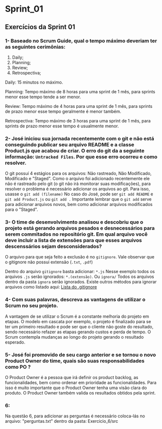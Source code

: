 # Sprint_01
## Exercícios da Sprint 01

### 1- Baseado no Scrum Guide, qual o tempo máximo deveriam ter as seguintes cerimônias:

1. Daily;
2. Planning;
3. Review;
4. Retrospectiva;

Daily: 15 minutos no máximo.

Planning: Tempo máximo de 8 horas para uma sprint de 1 mês, para sprints menor esse tempo tende a ser menor.

Review: Tempo máximo de 4 horas para uma sprint de 1 mês, para sprints de prazo menor esse tempo geralmente é menor também.

Retrospectiva: Tempo máximo de 3 horas para uma sprint de 1 mês, para sprints de prazo menor esse tempo é usualmente menor.


### 2- José iniciou sua jornada recentemente com o git e não está conseguindo publicar seu arquivo README e a classe Product.js que acabou de criar. O erro do git da a seguinte informação: `Untracked Files`. Por que esse erro ocorreu e como resolver.

O git possuí 4 estágios para os arquivos: Não rastreado, Não Modificado, Modificado e "Staged".
Como o arquivo foi adicionado recentemente ele não é rastreado pelo git (o git não irá monitorar suas modificações), para resolver o problema é necessário adicionar os arquivos ao git. Para isso, usasse o `git add (filename)` No caso do José, pode ser `git add README` e `git add Product.js` ou `git add .` Importante lembrar que o `git add` serve para adicionar arquivos novos, bem como adicionar arquivos modificados para o "Staged". 


### 3- O time de desenvolvimento analisou e descobriu que o projeto está gerando arquivos pesados e desnecessários para serem commitados no repositório git. Em qual arquivo você deve incluir a lista de extensões para que esses arquivos descenssários sejam desconsiderados?

O arquivo para que seja feito a exclusão é no `gitignore`. Vale observar que o gitignore não possui extensão (`.txt`, `.pdf`)

Dentro do arquivo `gitignore` basta adicionar: `*.js` Nesse exemplo todos os arquivos `.js` serão ignorados: `*.(extensão)`. Ou `ignora/` Todos os arquivos dentro da pasta `ignora` serão ignorados. Existe outros métodos para ignorar arquivos como listado aqui: <a href="https://www.atlassian.com/br/git/tutorials/saving-changes/gitignore#:~:text=Caso%20queira%20ignorar%20um%20arquivo,forma%20de%20um%20arquivo%20ignorado." target="_blank" rel="external">Lista do .gitignore</a>


### 4- Com suas palavras, descreva as vantagens de utilizar o Scrum no seu projeto.

A vantagem de se utilizar o Scrum é a constante melhoria do projeto em etapas. O modelo em cascata por exemplo, o projeto é finalizado para se ter um primeiro resultado e pode ser que o cliente não goste do resultado, sendo necessário refazer as etapas gerando custos e perda de tempo. O Scrum contempla mudanças ao longo do projeto gerando o resultado esperado.


### 5- José foi promovido de seu cargo anterior e se tornou o novo Product Owner do time, quais são suas responsabilidades como PO ?

O Product Owner é a pessoa que irá definir os product backlog, as funcionalidades, bem como ordenar em prioridade as funcionalidades. Para isso é muito importante que o Product Owner tenha uma visão clara do produto. 
O Product Owner também valida os resultados obtidos pela sprint.


### 6:

Na questão 6, para adicionar as perguntas é necessário coloca-lás no arquivo: "perguntas.txt" dentro da pasta: Exercicio_6/src
